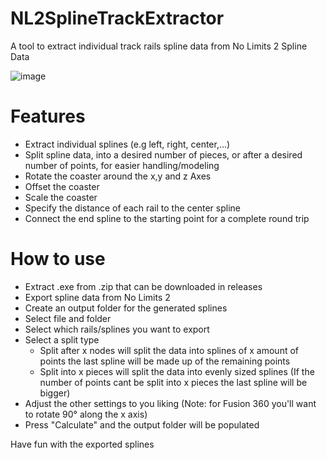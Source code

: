 # NL2SplineTrackExtractor
A tool to extract individual track rails spline data from No Limits 2 Spline Data

![image](https://user-images.githubusercontent.com/109047611/210812088-ac8022c4-e10f-49c1-b5c2-aba7b293ee34.png)

# Features
  - Extract individual splines (e.g left, right, center,...)
  - Split spline data, into a desired number of pieces, or after a desired number of points, for easier handling/modeling
  - Rotate the coaster around the x,y and z Axes
  - Offset the coaster
  - Scale the coaster
  - Specify the distance of each rail to the center spline
  - Connect the end spline to the starting point for a complete round trip
 
 # How to use
  - Extract .exe from .zip that can be downloaded in releases
  - Export spline data from No Limits 2
  - Create an output folder for the generated splines
  - Select file and folder
  - Select which rails/splines you want to export
  - Select a split type
      - Split after x nodes will split the data into splines of x amount of points the last spline will be made up of the remaining points
      - Split into x pieces will split the data into evenly sized splines (If the number of points cant be split into x pieces the last spline will be bigger)
  - Adjust the other settings to you liking (Note: for Fusion 360 you'll want to rotate 90° along the x axis)
  - Press "Calculate" and the output folder will be populated
 
  Have fun with the exported splines
